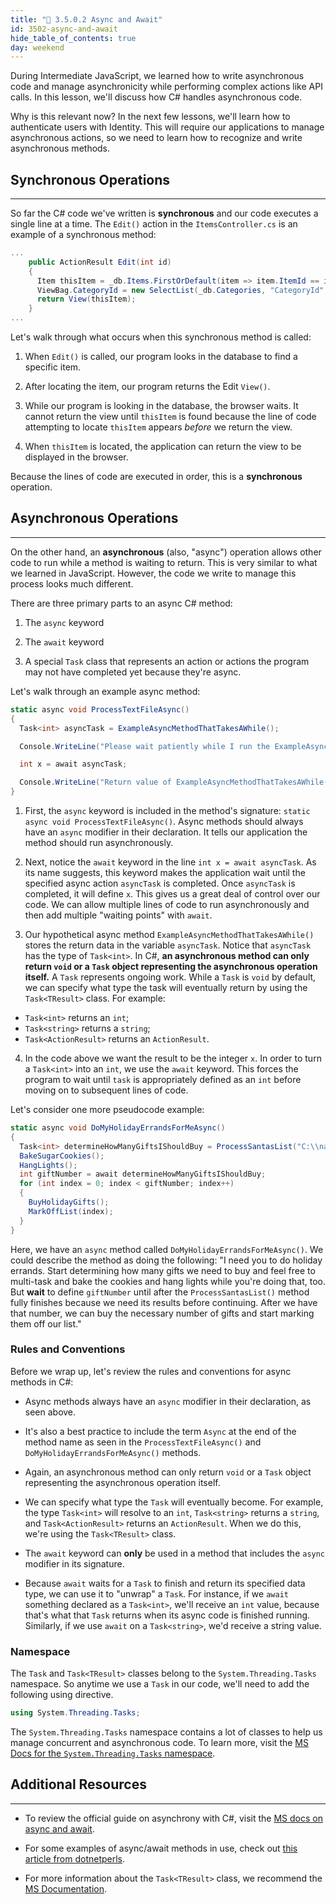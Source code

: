```yaml
---
title: "📓 3.5.0.2 Async and Await"
id: 3502-async-and-await
hide_table_of_contents: true
day: weekend
---
```


During Intermediate JavaScript, we learned how to write asynchronous code and manage asynchronicity while performing complex actions like API calls. In this lesson, we'll discuss how C# handles asynchronous code.

Why is this relevant now? In the next few lessons, we'll learn how to authenticate users with Identity. This will require our applications to manage asynchronous actions, so we need to learn how to recognize and write asynchronous methods.

## Synchronous Operations
---

So far the C# code we've written is **synchronous** and our code executes a single line at a time. The `Edit()` action in the `ItemsController.cs` is an example of a synchronous method:

```csharp
...
    public ActionResult Edit(int id)
    {
      Item thisItem = _db.Items.FirstOrDefault(item => item.ItemId == id);
      ViewBag.CategoryId = new SelectList(_db.Categories, "CategoryId", "Name");
      return View(thisItem);
    }
...
```

Let's walk through what occurs when this synchronous method is called:

1. When `Edit()` is called, our program looks in the database to find a specific item.

2. After locating the item, our program returns the Edit `View()`.

3. While our program is looking in the database, the browser waits. It cannot return the view until `thisItem` is found because the line of code attempting to locate `thisItem` appears _before_ we return the view.

4. When `thisItem` is located, the application can return the view to be displayed in the browser.

Because the lines of code are executed in order, this is a **synchronous** operation.

## Asynchronous Operations
---

On the other hand, an **asynchronous** (also, "async") operation allows other code to run while a method is waiting to return.
This is very similar to what we learned in JavaScript. However, the code we write to manage this process looks much different.

There are three primary parts to an async C# method:

1. The `async` keyword

2. The `await` keyword

3. A special `Task` class that represents an action or actions the program may not have completed yet because they're async.

Let's walk through an example async method:

```csharp
static async void ProcessTextFileAsync()
{
  Task<int> asyncTask = ExampleAsyncMethodThatTakesAWhile();

  Console.WriteLine("Please wait patiently while I run the ExampleAsyncMethodThatTakesAWhile().");

  int x = await asyncTask;

  Console.WriteLine("Return value of ExampleAsyncMethodThatTakesAWhile(): " + x);
}
```

1. First, the `async` keyword is included in the method's signature: `static async void ProcessTextFileAsync()`. Async methods should always have an `async` modifier in their declaration. It tells our application the method should run asynchronously.

2. Next, notice the `await` keyword in the line `int x = await asyncTask`. As its name suggests, this keyword makes the application wait until the specified async action `asyncTask` is completed. Once `asyncTask` is completed, it will define `x`. This gives us a great deal of control over our code. We can allow multiple lines of code to run asynchronously and then add multiple "waiting points" with `await`.

3. Our hypothetical async method `ExampleAsyncMethodThatTakesAWhile()` stores the return data in the variable `asyncTask`. Notice that `asyncTask` has the type of `Task<int>`. In C#, **an asynchronous method can only return `void` or a `Task` object representing the asynchronous operation itself.** A `Task` represents ongoing work. While a `Task` is `void` by default, we can specify what type the task will eventually return by using the `Task<TResult>` class. For example:
  * `Task<int>` returns an `int`;
  * `Task<string>` returns a `string`;
  * `Task<ActionResult>` returns an `ActionResult`.
  
4. In the code above we want the result to be the integer `x`. In order to turn a `Task<int>` into an `int`, we use the `await` keyword. This forces the program to wait until `task` is appropriately defined as an `int` before moving on to subsequent lines of code.

Let's consider one more pseudocode example:

```csharp
static async void DoMyHolidayErrandsForMeAsync()
{
  Task<int> determineHowManyGiftsIShouldBuy = ProcessSantasList("C:\\naughty_or_nice.txt");
  BakeSugarCookies();
  HangLights();
  int giftNumber = await determineHowManyGiftsIShouldBuy;
  for (int index = 0; index < giftNumber; index++)
  {
    BuyHolidayGifts();
    MarkOffList(index);
  }
}
```

Here, we have an `async` method called `DoMyHolidayErrandsForMeAsync()`. We could describe the method as doing the following: "I need you to do holiday errands. Start determining how many gifts we need to buy and feel free to multi-task and bake the cookies and hang lights while you're doing that, too. But **wait** to define `giftNumber` until after the `ProcessSantasList()` method fully finishes because we need its results before continuing. After we have that number, we can buy the necessary number of gifts and start marking them off our list."

### Rules and Conventions

Before we wrap up, let's review the rules and conventions for async methods in C#:

* Async methods always have an `async` modifier in their declaration, as seen above.

* It's also a best practice to include the term `Async` at the end of the method name as seen in the `ProcessTextFileAsync()` and `DoMyHolidayErrandsForMeAsync()` methods.

* Again, an asynchronous method can only return `void` or a `Task` object representing the asynchronous operation itself.

* We can specify what type the `Task` will eventually become. For example, the type `Task<int>` will resolve to an `int`, `Task<string>` returns a `string`, and `Task<ActionResult>` returns an `ActionResult`. When we do this, we're using the `Task<TResult>` class.

* The `await` keyword can **only** be used in a method that includes the `async` modifier in its signature.

* Because `await` waits for a `Task` to finish and return its specified data type, we can use it to "unwrap" a `Task`. For instance, if we `await` something declared as a `Task<int>`, we'll receive an `int` value, because that's what that `Task` returns when its async code is finished running. Similarly, if we use `await` on a `Task<string>`, we'd receive a string value.

### Namespace

The `Task` and `Task<TResult>` classes belong to the `System.Threading.Tasks` namespace. So anytime we use a `Task` in our code, we'll need to add the following using directive.

```cs
using System.Threading.Tasks;
```

The `System.Threading.Tasks` namespace contains a lot of classes to help us manage concurrent and asynchronous code. To learn more, visit the [MS Docs for the `System.Threading.Tasks` namespace](https://learn.microsoft.com/en-us/dotnet/api/system.threading.tasks?view=net-6.0).

## Additional Resources
---

* To review the official guide on asynchrony with C#, visit the [MS docs on async and await](https://learn.microsoft.com/en-us/dotnet/csharp/programming-guide/concepts/async/). 

* For some examples of async/await methods in use, check out [this article from dotnetperls](http://www.dotnetperls.com/async).

* For more information about the `Task<TResult>` class, we recommend the [MS Documentation](https://learn.microsoft.com/en-us/dotnet/api/system.threading.tasks.task-1?view=net-6.0).
